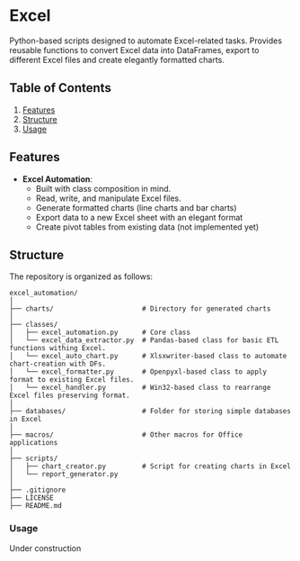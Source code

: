 # Excel

Python-based scripts designed to automate Excel-related tasks.
Provides reusable functions to convert Excel data into DataFrames, export to different Excel files and create elegantly formatted charts.

## Table of Contents

1. [Features](#features)  
2. [Structure](#structure)
3. [Usage](#usage)  


## Features

- **Excel Automation**:
  - Built with class composition in mind. 
  - Read, write, and manipulate Excel files.
  - Generate formatted charts (line charts and bar charts)
  - Export data to a new Excel sheet with an elegant format
  - Create pivot tables from existing data (not implemented yet)

## Structure

The repository is organized as follows:

```plaintext
excel_automation/
│
├── charts/                      # Directory for generated charts
│
├── classes/                     
│   ├── excel_automation.py      # Core class 
│   └── excel_data_extractor.py  # Pandas-based class for basic ETL functions withing Excel.
│   └── excel_auto_chart.py      # Xlsxwriter-based class to automate chart-creation with DFs.
│   └── excel_formatter.py       # Openpyxl-based class to apply format to existing Excel files.
│   └── excel_handler.py         # Win32-based class to rearrange Excel files preserving format.
│
├── databases/                   # Folder for storing simple databases in Excel
│
├── macros/                      # Other macros for Office applications
│
├── scripts/                     
│   ├── chart_creator.py         # Script for creating charts in Excel
│   └── report_generator.py
│
├── .gitignore                   
├── LICENSE                      
├── README.md                    
```

### Usage

Under construction
